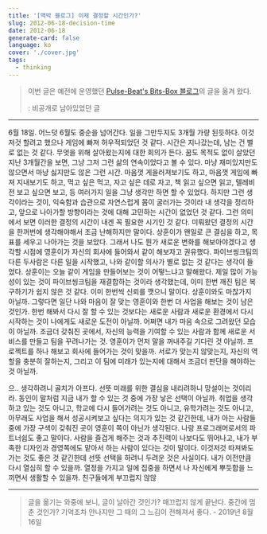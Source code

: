 ```yaml
---
title: '[맥박 블로그] 이제 결정할 시간인가?'
slug: 2012-06-18-decision-time
date: 2012-06-18
generate-card: false
language: ko
cover: './cover.jpg'
tags:
  - thinking
---
```


> 이번 글은 예전에 운영했던 [Pulse-Beat's Bits-Box 블로그](https://pulsebeat.tistory.com/)의 글을 옮겨 왔다.
>
> : 비공개로 남아있었던 글

---

6월 18일. 어느덧 6월도 중순을 넘어간다. 일을 그만두지도 3개월 가량 된듯하다. 이것저것 할려고 했으나 게임에 빠져 허우적되었던 것 같다. 시간은 지나갔는데, 남는 건 별로 없는 것 같다. 무엇을 위해 살아왔는지에 대한 회의가 든다. 꿈도 목적도 없이 살았던 지난 3개월간을 보면, 그냥 그저 그런 삶의 연속이었다고 볼 수 있다. 마냥 재미있지만도 않으면서 마냥 싫지만도 않은 그런 시간. 마음껏 게을러져보기도 하고, 마음껏 게임에 빠져 지내보기도 하고, 먹고 싶은 먹고, 자고 싶은 데로 자고, 책 읽고 싶으면 읽고, 텔레비전 보고 싶으면 보고, 등 여러가지 일을 그냥 생각만 하면 할 수 있었다. 하지만 그런 생각이라는 것이, 익숙함과 습관으로 자연스럽게 몸이 굴러가는 것이라 내 생각을 정리하고, 앞으로 나아가할 방향이라는 것에 대해 고민하는 시간이 없었던 것 같다. 그런 의미에서 보면 이러한 결정의 시간이 내겐 꼭 필요한 시기인 것 같다. 미뤄왔던 결정의 시간을 한꺼번에 생각해야해서 조금 난해하지만 말이다. 상훈이가 왠일로 큰 결심을 하고, 목표를 세우고 나아가는 것을 보았다. 그래서 나도 뭔가 새로운 변화를 해보아야겠다고 생각할 시점에 영훈이가 자신의 회사에 들어와서 같이 해보자고 권유했다. 파이브씽크팀의 다른 두사람은 다른 일을 시작했고, 나와 같이할 의사가 별로 없는 것 같다는 생각이 들었다. 상훈이는 오늘 같이 게임을 만들어보는 것이 어떻느냐고 말해왔다. 제일 많이 가능성이 있는 것이 파이브씽크팀을 재결합하는 것이라 생각했는데, 이미 한번 깨진 팀은 복구하기가 쉽지 않은 것 같다. 이미 한번씩 신뢰를 깻으니 말이다. 상훈이와도 마찮가지 아닐까. 그렇다면 일단 나와 마음이 잘 맞는 영훈이와 한번 더 사업을 해보는 것이 남은 것인가. 한번 해봐서 다시 잘 할 수 있는 것보다는 새로운 사람과 새로운 환경에서 다시 시작하는 것이 나에게도 새로운 도전이 아닐까. 어쩌면 내가 마음 속으로 그려왔던 모습이 아닐까. 조금더 갖춰진 곳에서, 자신의 능력을 기여할 수 있는 사람과 함께 새로운 서비스를 만들고 팀을 꾸려나가는 것. 영훈이가 먼저 말을 꺼내주길 기다린 것 아닐까. 프로젝트를 하나 해보고 회사에 들어가는 것이 맞을까. 서로가 맞는지 않맞는지, 자신의 역할을 충분히 잘하는지, 그리고 이 팀에 미래가 있는지에 대해서 조금더 판단을 해야하는 것 아닐까.

으.. 생각하려니 골치가 아프다. 선뜻 미래를 위한 결심을 내리려하니 망설이는 것이리라. 동인이 말처럼 지금 내가 할 수 있는 것 중에 가장 낳은 선택이 아닐까. 취업을 생각하고 있는 것도 아니고, 학교에 다시 들어가려는 것도 아니고, 유학가려는 것도 아니고, 아무래도 사업을 해서 성공시켜보고 싶다는 의지가 있는 것 같긴한데, 내가 아는 사람들 중에 가장 구색이 갖춰진 곳이 영훈이 쪽이 아닌가 생각된다. 나랑 프로그래머로서의 파트너쉽도 좋고 말이다. 사람을 즐겁게 해주는 것과 추진력이 나보다도 뛰어나고, 내가 부족한 디자인과 경영쪽에도 맡아서 하는 사람이 있다는 것이 말이다. 이것저것 따져봐도 가는 것도 좋은 것 같긴한데 선뜻 선택을 하려니 두려운 것은 사실이다. 내가 이전만큼 다시 열심히 할 수 있을까. 열정을 가지고 일에 집중을 하면서 나 자신에게 뿌듯함을 느끼면서 생활할 수 있을까. 친구들에게 부끄럽지 않않

---

> 글을 옮기는 와중에 보니, 글이 날아간 것인가? 매끄럽지 않게 끝난다. 중간에 멈춘 것인가? 기억조차 안나지만 그 때의 그 느김이 전해져서 좋다. - 2019년 8월 16일
